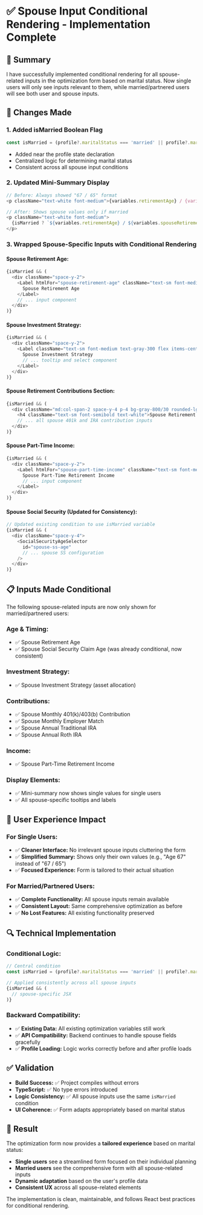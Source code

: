 # ✅ Spouse Input Conditional Rendering - Implementation Complete

## 🎯 Summary

I have successfully implemented conditional rendering for all spouse-related inputs in the optimization form based on marital status. Now single users will only see inputs relevant to them, while married/partnered users will see both user and spouse inputs.

## 🔧 Changes Made

### 1. **Added isMarried Boolean Flag**
```typescript
const isMarried = (profile?.maritalStatus === 'married' || profile?.maritalStatus === 'partnered');
```
- Added near the profile state declaration
- Centralized logic for determining marital status
- Consistent across all spouse input conditions

### 2. **Updated Mini-Summary Display**
```typescript
// Before: Always showed "67 / 65" format
<p className="text-white font-medium">{variables.retirementAge} / {variables.spouseRetirementAge}</p>

// After: Shows spouse values only if married
<p className="text-white font-medium">
  {isMarried ? `${variables.retirementAge} / ${variables.spouseRetirementAge}` : variables.retirementAge}
</p>
```

### 3. **Wrapped Spouse-Specific Inputs with Conditional Rendering**

#### Spouse Retirement Age:
```typescript
{isMarried && (
  <div className="space-y-2">
    <Label htmlFor="spouse-retirement-age" className="text-sm font-medium text-gray-300">
      Spouse Retirement Age
    </Label>
    // ... input component
  </div>
)}
```

#### Spouse Investment Strategy:
```typescript
{isMarried && (
  <div className="space-y-2">
    <Label className="text-sm font-medium text-gray-300 flex items-center">
      Spouse Investment Strategy
      // ... tooltip and select component
    </Label>
  </div>
)}
```

#### Spouse Retirement Contributions Section:
```typescript
{isMarried && (
  <div className="md:col-span-2 space-y-4 p-4 bg-gray-800/30 rounded-lg border border-gray-700">
    <h4 className="text-sm font-semibold text-white">Spouse Retirement Contributions</h4>
    // ... all spouse 401k and IRA contribution inputs
  </div>
)}
```

#### Spouse Part-Time Income:
```typescript
{isMarried && (
  <div className="space-y-2">
    <Label htmlFor="spouse-part-time-income" className="text-sm font-medium text-gray-300 flex items-center">
      Spouse Part-Time Retirement Income
      // ... input component
    </Label>
  </div>
)}
```

#### Spouse Social Security (Updated for Consistency):
```typescript
// Updated existing condition to use isMarried variable
{isMarried && (
  <div className="space-y-4">
    <SocialSecurityAgeSelector
      id="spouse-ss-age"
      // ... spouse SS configuration
    />
  </div>
)}
```

## 📋 Inputs Made Conditional

The following spouse-related inputs are now only shown for married/partnered users:

### Age & Timing:
- ✅ Spouse Retirement Age
- ✅ Spouse Social Security Claim Age (was already conditional, now consistent)

### Investment Strategy:
- ✅ Spouse Investment Strategy (asset allocation)

### Contributions:
- ✅ Spouse Monthly 401(k)/403(b) Contribution
- ✅ Spouse Monthly Employer Match
- ✅ Spouse Annual Traditional IRA
- ✅ Spouse Annual Roth IRA

### Income:
- ✅ Spouse Part-Time Retirement Income

### Display Elements:
- ✅ Mini-summary now shows single values for single users
- ✅ All spouse-specific tooltips and labels

## 🎯 User Experience Impact

### For Single Users:
- ✅ **Cleaner Interface:** No irrelevant spouse inputs cluttering the form
- ✅ **Simplified Summary:** Shows only their own values (e.g., "Age 67" instead of "67 / 65")
- ✅ **Focused Experience:** Form is tailored to their actual situation

### For Married/Partnered Users:
- ✅ **Complete Functionality:** All spouse inputs remain available
- ✅ **Consistent Layout:** Same comprehensive optimization as before
- ✅ **No Lost Features:** All existing functionality preserved

## 🔍 Technical Implementation

### Conditional Logic:
```typescript
// Central condition
const isMarried = (profile?.maritalStatus === 'married' || profile?.maritalStatus === 'partnered');

// Applied consistently across all spouse inputs
{isMarried && (
  // spouse-specific JSX
)}
```

### Backward Compatibility:
- ✅ **Existing Data:** All existing optimization variables still work
- ✅ **API Compatibility:** Backend continues to handle spouse fields gracefully
- ✅ **Profile Loading:** Logic works correctly before and after profile loads

## ✅ Validation

- **Build Success:** ✅ Project compiles without errors
- **TypeScript:** ✅ No type errors introduced
- **Logic Consistency:** ✅ All spouse inputs use the same `isMarried` condition
- **UI Coherence:** ✅ Form adapts appropriately based on marital status

## 🎯 Result

The optimization form now provides a **tailored experience** based on marital status:
- **Single users** see a streamlined form focused on their individual planning
- **Married users** see the comprehensive form with all spouse-related inputs
- **Dynamic adaptation** based on the user's profile data
- **Consistent UX** across all spouse-related elements

The implementation is clean, maintainable, and follows React best practices for conditional rendering.